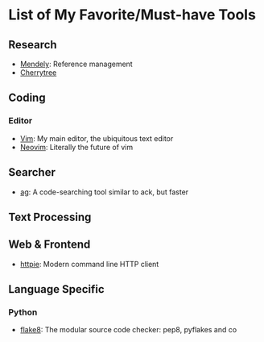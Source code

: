 # List of My Favorite/Must-have Tools #

## Research ##

- [Mendely](https://www.mendeley.com/): Reference management
- [Cherrytree](http://www.giuspen.com/cherrytree/)

## Coding ##

### Editor ###

- [Vim](http://www.vim.org/): My main editor, the ubiquitous text editor
- [Neovim](https://neovim.io/): Literally the future of vim

## Searcher ##

- [ag](https://github.com/ggreer/the_silver_searcher): A code-searching tool similar to ack, but faster

## Text Processing ##

## Web & Frontend ##

- [httpie](https://github.com/jakubroztocil/httpie): Modern command line HTTP client

## Language Specific ##

### Python ###

- [flake8](https://pypi.python.org/pypi/flake8): The modular source code checker: pep8, pyflakes and co

